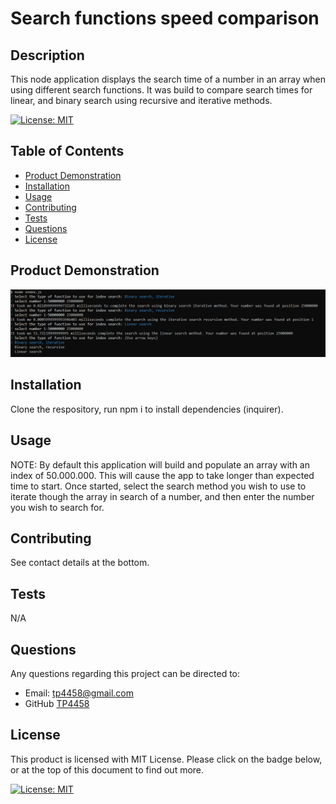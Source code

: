 # Search functions speed comparison

## Description

This node application displays the search time of a number in an array when using different search functions. It was build to compare search times for linear, and binary search using recursive and iterative methods.

[![License: MIT](https://img.shields.io/badge/License-MIT-yellow.svg)](https://opensource.org/licenses/MIT)

## Table of Contents

- [Product Demonstration](#product-demonstration)
- [Installation](#installation)
- [Usage](#usage)
- [Contributing](#contributing)
- [Tests](#tests)
- [Questions](#questions)
- [License](#license)

## Product Demonstration

![alt text](image.png)

## Installation

Clone the respository, run npm i to install dependencies (inquirer).

## Usage

NOTE: By default this application will build and populate an array with an index of 50.000.000. This will cause the app to take longer than expected time to start. Once started, select the search method you wish to use to iterate though the array in search of a number, and then enter the number you wish to search for.

## Contributing

See contact details at the bottom.

## Tests

N/A

## Questions

Any questions regarding this project can be directed to:

- Email: [tp4458@gmail.com](tp4458@gmail.com)
- GitHub [TP4458](https://github.com/TP4458)

## License

This product is licensed with MIT License. Please click on the badge below, or at the top of this document to find out more.

[![License: MIT](https://img.shields.io/badge/License-MIT-yellow.svg)](https://opensource.org/licenses/MIT)
